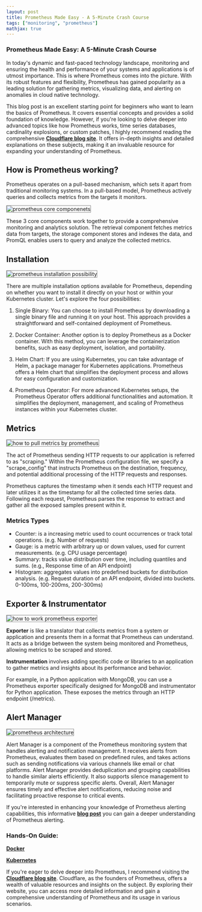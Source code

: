 ```yaml
---
layout: post
title: Prometheus Made Easy - A 5-Minute Crash Course
tags: ["monitoring", "prometheus"]
mathjax: true
---
```


### Prometheus Made Easy: A 5-Minute Crash Course

In today's dynamic and fast-paced technology landscape, monitoring and ensuring the health and performance of your systems and applications is of utmost importance. This is where Prometheus comes into the picture. With its robust features and flexibility, Prometheus has gained popularity as a leading solution for gathering metrics, visualizing data, and alerting on anomalies in cloud native technology.

This blog post is an excellent starting point for beginners who want to learn the basics of Prometheus. It covers essential concepts and provides a solid foundation of knowledge. However, if you're looking to delve deeper into advanced topics like how Prometheus works, time series databases, cardinality explosions, or custom patches, I highly recommend reading the comprehensive <a href="https://blog.cloudflare.com/how-cloudflare-runs-prometheus-at-scale/" target="_blank"><b>Cloudflare blog site</b></a>. It offers in-depth insights and detailed explanations on these subjects, making it an invaluable resource for expanding your understanding of Prometheus.

## How is Prometheus working?
Prometheus operates on a pull-based mechanism, which sets it apart from traditional monitoring systems. In a pull-based model, Prometheus actively queries and collects metrics from the targets it monitors. 

<img src="/images/post-20230523/prom-core-components.png" alt="prometheus core componenets" style="border: 1px solid  gray;">

These 3 core components work together to provide a comprehensive monitoring and analytics solution. The retrieval component fetches metrics data from targets, the storage component stores and indexes the data, and PromQL enables users to query and analyze the collected metrics.


## Installation
<img src="/images/post-20230523/prom-install.png" alt="prometheus installation possibility" style="border: 1px solid  gray;">

There are multiple installation options available for Prometheus, depending on whether you want to install it directly on your host or within your Kubernetes cluster. Let's explore the four possibilities:

1. Single Binary: You can choose to install Prometheus by downloading a single binary file and running it on your host. This approach provides a straightforward and self-contained deployment of Prometheus.

2. Docker Container: Another option is to deploy Prometheus as a Docker container. With this method, you can leverage the containerization benefits, such as easy deployment, isolation, and portability.

3. Helm Chart: If you are using Kubernetes, you can take advantage of Helm, a package manager for Kubernetes applications. Prometheus offers a Helm chart that simplifies the deployment process and allows for easy configuration and customization.

4. Prometheus Operator: For more advanced Kubernetes setups, the Prometheus Operator offers additional functionalities and automation. It simplifies the deployment, management, and scaling of Prometheus instances within your Kubernetes cluster.


## Metrics
<img src="/images/post-20230523/prom-metrics.png" alt="how to pull metrics by prometheus" style="border: 1px solid  gray;">

The act of Prometheus sending HTTP requests to our application is referred to as "scraping." Within the Prometheus configuration file, we specify a "scrape_config" that instructs Prometheus on the destination, frequency, and potential additional processing of the HTTP requests and responses.

Prometheus captures the timestamp when it sends each HTTP request and later utilizes it as the timestamp for all the collected time series data. Following each request, Prometheus parses the response to extract and gather all the exposed samples present within it.

### Metrics Types
- Counter: is a increasing metric used to count occurrences or track total operations. (e.g. Number of requests)
- Gauge: is a metric with arbitrary up or down values, used for current measurements. (e.g. CPU usage percentage)
- Summary: tracks value distribution over time, including quantiles and sums. (e.g., Response time of an API endpoint) 
- Histogram: aggregates values into predefined buckets for distribution analysis. (e.g. Request duration of an API endpoint, divided into buckets. 0-100ms, 100-200ms, 200-300ms)

## Exporter & Instrumentator
<img src="/images/post-20230523/prom-exporter.png" alt="how to work prometheus exporter" style="border: 1px solid  gray;">

<b>Exporter</b> is like a translator that collects metrics from a system or application and presents them in a format that Prometheus can understand. It acts as a bridge between the system being monitored and Prometheus, allowing metrics to be scraped and stored.

<b>Instrumentation</b> involves adding specific code or libraries to an application to gather metrics and insights about its performance and behavior.

For example, in a Python application with MongoDB, you can use a Prometheus exporter specifically designed for MongoDB and instrumentator for Python application. These exposes the metrics through an HTTP endpoint (/metrics).

## Alert Manager
<img src="/images/post-20230523/prom-architecture.png" alt="prometheus architecture" style="border: 1px solid  gray;">

Alert Manager is a component of the Prometheus monitoring system that handles alerting and notification management. It receives alerts from Prometheus, evaluates them based on predefined rules, and takes actions such as sending notifications via various channels like email or chat platforms. Alert Manager provides deduplication and grouping capabilities to handle similar alerts efficiently. It also supports silence management to temporarily mute or suppress specific alerts. Overall, Alert Manager ensures timely and effective alert notifications, reducing noise and facilitating proactive response to critical events.

If you're interested in enhancing your knowledge of Prometheus alerting capabilities, this informative <a href="https://blog.cloudflare.com/monitoring-our-monitoring/" target="_blank"><b>blog post</b></a> you can gain a deeper understanding of Prometheus alerting.


### Hands-On Guide:
<a href="https://github.com/yuyatinnefeld/prometheus/tree/main/simple-start" target="_blank"><b>Docker</b></a>

<a href="https://github.com/yuyatinnefeld/prometheus/tree/main/kubernetes" target="_blank"><b>Kubernetes</b></a>


If you're eager to delve deeper into Prometheus, I recommend visiting the  <a href="https://blog.cloudflare.com/how-cloudflare-runs-prometheus-at-scale/" target="_blank"><b>Cloudflare blog site</b></a>. Cloudflare, as the founders of Prometheus, offers a wealth of valuable resources and insights on the subject. By exploring their website, you can access more detailed information and gain a comprehensive understanding of Prometheus and its usage in various scenarios.



